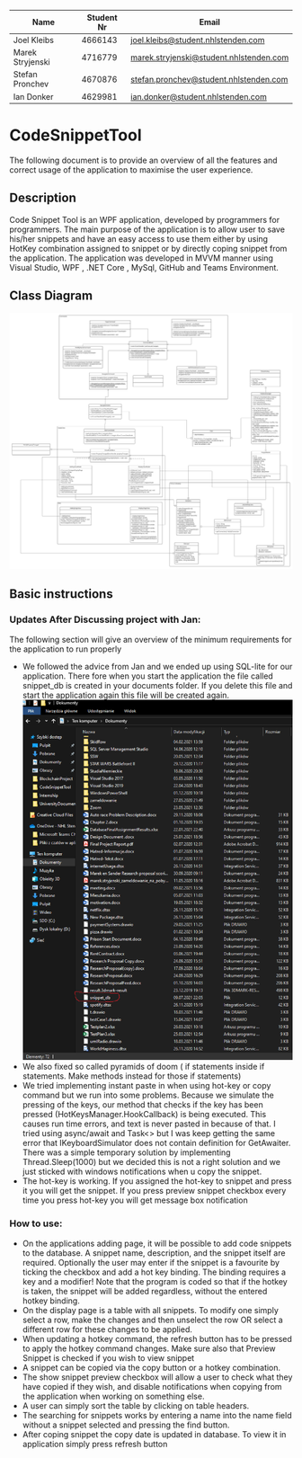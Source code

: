| Name             | Student Nr | Email                                   |
| ---------------- | ---------- | --------------------------------------- |
| Joel Kleibs      | 4666143    | joel.kleibs@student.nhlstenden.com      |
| Marek Stryjenski | 4716779    | marek.stryjenski@student.nhlstenden.com |
| Stefan Pronchev  | 4670876    | stefan.pronchev@student.nhlstenden.com  |
| Ian Donker       | 4629981    | ian.donker@student.nhlstenden.com       |



# CodeSnippetTool

The following document is to provide an overview of all the features and correct usage of the application to maximise the user experience.

## Description

Code Snippet Tool is an WPF application, developed by programmers for programmers. The main purpose of the application is to allow user to save his/her snippets and have an easy access to use them either by using HotKey combination assigned to snippet or by directly coping snippet from the application. The application was developed in MVVM manner using Visual Studio, WPF , .NET Core , MySql, GitHub and Teams Environment.

## Class Diagram

![CodeSnippetTollClassDiagram](CodeSnippetTollClassDiagram.png)

## Basic instructions

### Updates After Discussing project with Jan:
The following section will give an overview of the minimum requirements for the application to run properly
* We followed the advice from Jan and we ended up using SQL-lite for our application. There fore when you start the application the file called snippet_db is created in your documents folder. If you delete this file and start the application again this file will be created again.![image-20210709221931986](sqlLite.png)
* We also fixed so called pyramids of doom ( if statements inside if statements. Make methods instead for those if statements)
* We tried implementing instant paste in when using hot-key or copy command but we run into some problems. Because we simulate the pressing of the keys, our method that checks if the key has been pressed (HotKeysManager.HookCallback) is being executed. This causes run time errors, and text is never pasted in because of that. I tried using async/await and Task<> but I was keep getting the same error that IKeyboardSimulator does not contain definition for GetAwaiter. There was a simple temporary solution by implementing Thread.Sleep(1000) but we decided this is not a right solution and we just sticked with windows notifications when u copy the snippet.
* The hot-key is working. If you assigned the hot-key to snippet and press it you will get the snippet. If you press preview snippet checkbox every time you press hot-key you will get message box notification

### How to use:

* On the applications adding page, it will be possible to add code snippets to the database. A snippet name, description, and the snippet itself are required. 
	Optionally the user may enter if the snippet is a favourite by ticking the checkbox and add a hot key binding. The binding requires a key and a modifier! Note that the program is coded so that if the hotkey is taken, the snippet will be added regardless, without the entered hotkey binding.
* On the display page is a table with all snippets. To modify one simply select a row, make the changes and then unselect the row OR select a different row for these changes to be applied.
* When updating a hotkey command, the refresh button has to be pressed to apply the hotkey command changes.  Make sure also that Preview Snippet is checked if you wish to view snippet
* A snippet can be copied via the copy button or a hotkey combination.
* The show snippet preview checkbox will allow a user to check what they have copied if they wish, and disable notifications when copying from the application when working on something else. 
* A user can simply sort the table by clicking on table headers. 
* The searching for snippets works by entering a name into the name field without a snippet selected and pressing the find button.
* After coping snippet the copy date is updated in database. To view it in application simply press refresh button
